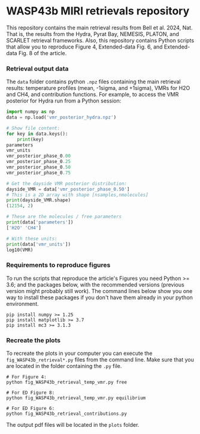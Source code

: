 # WASP43b MIRI retrievals repository
This repository contains the main retrieval results from Bell et al. 2024, Nat.  That is, the results from the Hydra, Pyrat Bay, NEMESIS, PLATON, and SCARLET retrieval frameworks. 
Also, this repository contains Python scripts that allow you to reproduce Figure 4, Extended-data Fig. 6, and Extended-data Fig. 8 of the article.

### Retrieval output data
The `data` folder contains python `.npz` files containing the main retrieval results: temperature profiles (mean, -1sigma, and +1sigma), VMRs for H2O and CH4, and contribution functions.  For example, to access the VMR posterior for Hydra run from a Python session:
```python
import numpy as np
data = np.load('vmr_posterior_hydra.npz')

# Show file content:
for key in data.keys():
    print(key)
parameters
vmr_units
vmr_posterior_phase_0.00
vmr_posterior_phase_0.25
vmr_posterior_phase_0.50
vmr_posterior_phase_0.75

# Get the dayside VMR posterior distribution:
dayside_VMR = data['vmr_posterior_phase_0.50']
# This is a 2D array with shape [nsamples,nmolecules]
print(dayside_VMR.shape)
(12154, 2)

# These are the molecules / free parameters
print(data['parameters'])
['H2O' 'CH4']

# With these units:
print(data['vmr_units'])
log10(VMR)

```

### Requirements to reproduce figures
To run the scripts that reproduce the article's Figures you need Python >= 3.6; and the packages below, with the recommended versions (previous version might probably still work).  The command lines below show you one way to install these packages if you don't have them already in your python environment.

```shell
pip install numpy >= 1.25
pip install matplotlib >= 3.7
pip install mc3 >= 3.1.3
```

### Recreate the plots
To recreate the plots in your computer you can execute the `fig_WASP43b_retrieval*.py` files from the command line.  Make sure that you are located in the folder containing the `.py` file.  

```shell
# For Figure 4:
python fig_WASP43b_retrieval_temp_vmr.py free

# For ED Figure 8:
python fig_WASP43b_retrieval_temp_vmr.py equilibrium

# For ED Figure 6:
python fig_WASP43b_retrieval_contributions.py
```
The output pdf files will be located in the `plots` folder.
